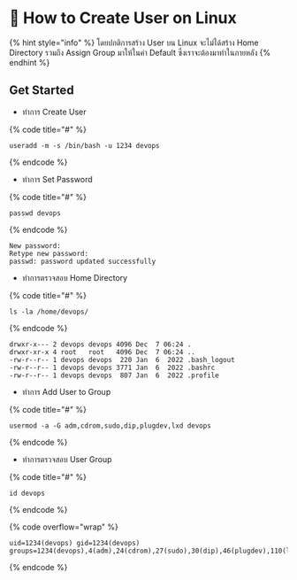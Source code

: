 # 👿 How to Create User on Linux

{% hint style="info" %}
โดยปกติการสร้าง User บน Linux จะไม่ได้สร้าง Home Directory รวมถึง Assign Group มาให้ในค่า Default ซึ่งเราจะต้องมาทำในภายหลัง
{% endhint %}

## Get Started

* ทำการ Create User

{% code title="#" %}
```
useradd -m -s /bin/bash -u 1234 devops
```
{% endcode %}

* ทำการ Set Password

{% code title="#" %}
```
passwd devops
```
{% endcode %}

```
New password:
Retype new password:
passwd: password updated successfully
```

* ทำการตรวจสอบ Home Directory

{% code title="#" %}
```
ls -la /home/devops/
```
{% endcode %}

```
drwxr-x--- 2 devops devops 4096 Dec  7 06:24 .
drwxr-xr-x 4 root   root   4096 Dec  7 06:24 ..
-rw-r--r-- 1 devops devops  220 Jan  6  2022 .bash_logout
-rw-r--r-- 1 devops devops 3771 Jan  6  2022 .bashrc
-rw-r--r-- 1 devops devops  807 Jan  6  2022 .profile
```

* ทำการ Add User to Group

{% code title="#" %}
```
usermod -a -G adm,cdrom,sudo,dip,plugdev,lxd devops
```
{% endcode %}

* ทำการตรวจสอบ User Group

{% code title="#" %}
```
id devops
```
{% endcode %}

{% code overflow="wrap" %}
```
uid=1234(devops) gid=1234(devops) groups=1234(devops),4(adm),24(cdrom),27(sudo),30(dip),46(plugdev),110(lxd)
```
{% endcode %}
